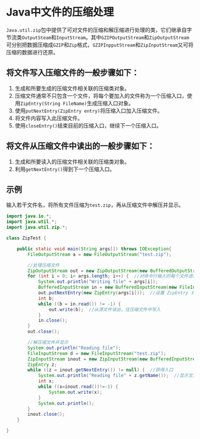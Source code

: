 # Java中文件的压缩处理

`Java.util.zip`包中提供了可对文件的压缩和解压缩进行处理的类，它们继承自字节流类`OutputSteam`和`InputStream`。其中`GZIPOutputStream`和`ZipOutputStream`可分别把数据压缩成`GZIP`和`Zip`格式，`GZIPInpputStream`和`ZipInputStream`又可将压缩的数据进行还原。

## 将文件写入压缩文件的一般步骤如下：

1. 生成和所要生成的压缩文件相关联的压缩类对象。
2. 压缩文件通常不只包含一个文件，将每个要加入的文件称为一个压缩入口，使用`ZipEntry(String FileName)`生成压缩入口对象。
3. 使用`putNextEntry(ZipEntry entry)`将压缩入口加入压缩文件。
4. 将文件内容写入此压缩文件。
5. 使用`closeEntry()`结束目前的压缩入口，继续下一个压缩入口。

## 将文件从压缩文件中读出的一般步骤如下：

1. 生成和所要读入的压缩文件相关联的压缩类对象。
2. 利用`getNextEntry()`得到下一个压缩入口。

## 示例

输入若干文件名，将所有文件压缩为`test.zip`，再从压缩文件中解压并显示。

```java
import java.io.*;
import java.util.*;
import java.util.zip.*;

class ZipTest {

    public static void main(String args[]) throws IOException{
        FileOutputStream a = new FileOutputStream("test.zip");

        //处理压缩文件
        ZipOutputStream out = new ZipOutputStream(new BufferedOutputStream(a));
        for (int i = 0; i< args.length; i++) {  //对命令行输入的每个文件进行处理
            System.out.println("Writing file" + args[i]);
            BufferedInputStream in = new BufferedInputStream(new FileInputStream(args[i]));
            out.putNextEntry(new ZipEntry(args[i]));  //设置 ZipEntry 对象
            int b;
            while ((b = in.read()) != -1) {
                out.write(b);  //从源文件读出，往压缩文件中写入
            }
            in.close();
        }
        out.close();

        //解压缩文件并显示
        System.out.println("Reading file");
        FileInputStream d = new FileInputStream("test.zip");
        ZipInputStream inout = new ZipInputStream(new BufferedInputStream(d));
        ZipEntry z;
        while ((z = inout.getNextEntry()) != null) {  //获得入口
            System.out.println("Reading file" + z.getName());  //显示文件初始名
            int x;
            while ((x=inout.read())!=-1) {
                System.out.write(x);
            }
            System.out.println();
        }
        inout.close();
    }

}
```